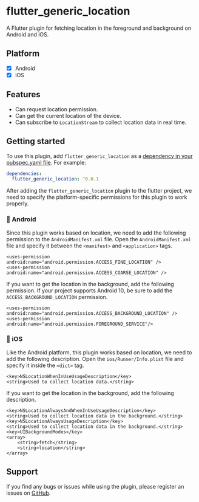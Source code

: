 # flutter_generic_location

A Flutter plugin for fetching location in the foreground and background on Android and iOS.

## Platform

- [x] Android
- [x] iOS

## Features

* Can request location permission.
* Can get the current location of the device.
* Can subscribe to `LocationStream` to collect location data in real time.

## Getting started

To use this plugin, add `flutter_generic_location` as a [dependency in your pubspec.yaml file](https://flutter.io/platform-plugins/). For example:

```yaml
dependencies:
  flutter_generic_location: ^0.0.1
```

After adding the `flutter_generic_location` plugin to the flutter project, we need to specify the platform-specific permissions for this plugin to work properly.

### :baby_chick: Android

Since this plugin works based on location, we need to add the following permission to the `AndroidManifest.xml` file. Open the `AndroidManifest.xml` file and specify it between the `<manifest>` and `<application>` tags.

```
<uses-permission android:name="android.permission.ACCESS_FINE_LOCATION" />
<uses-permission android:name="android.permission.ACCESS_COARSE_LOCATION" />
```

If you want to get the location in the background, add the following permission. If your project supports Android 10, be sure to add the `ACCESS_BACKGROUND_LOCATION` permission.

```
<uses-permission android:name="android.permission.ACCESS_BACKGROUND_LOCATION" />
<uses-permission android:name="android.permission.FOREGROUND_SERVICE"/>
```

### :baby_chick: iOS

Like the Android platform, this plugin works based on location, we need to add the following description. Open the `ios/Runner/Info.plist` file and specify it inside the `<dict>` tag.

```
<key>NSLocationWhenInUseUsageDescription</key>
<string>Used to collect location data.</string>
```

If you want to get the location in the background, add the following description.

```
<key>NSLocationAlwaysAndWhenInUseUsageDescription</key>
<string>Used to collect location data in the background.</string>
<key>NSLocationAlwaysUsageDescription</key>
<string>Used to collect location data in the background.</string>
<key>UIBackgroundModes</key>
<array>
    <string>fetch</string>
    <string>location</string>
</array>
```


## Support

If you find any bugs or issues while using the plugin, please register an issues on [GitHub](https://github.com/vish7/flutter_generic_location/issues).
